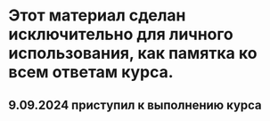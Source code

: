 # Этот материал сделан исключительно для личного использования, как памятка ко всем ответам курса.
## 9.09.2024 приступил к выполнению курса

